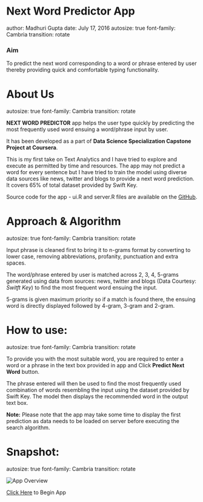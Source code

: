 Next Word Predictor App
========================================================
author: Madhuri Gupta
date: July 17, 2016
autosize: true
font-family: Cambria
transition: rotate

### Aim

To predict the next word corresponding to a word or phrase entered by user thereby providing quick and comfortable typing functionality.
  
  
About Us
========================================================
autosize: true
font-family: Cambria
transition: rotate

**NEXT WORD PREDICTOR** app helps the user type quickly by predicting the most frequently used word ensuing a word/phrase input by user.  
  
It has been developed as a part of **Data Science Specialization Capstone Project at Coursera**.  
  
This is my first take on Text Analytics and I have tried to explore and execute as permitted by time and resources. The app may not predict a word for every sentence but I have tried to train the model using diverse data sources like news, twitter and blogs to provide a next word prediction. It covers 65% of total dataset provided by Swift Key.  
  
Source code for the app - ui.R and server.R files are available on the [GitHub](https://github.com/madhuri333/Next_Word_Predictor).  
  
  
Approach & Algorithm
========================================================
autosize: true
font-family: Cambria
transition: rotate

Input phrase is cleaned first to bring it to n-grams format by converting to lower case, removing abbreviations, profanity, punctuation and extra spaces.  
  
The word/phrase entered by user is matched across 2, 3, 4, 5-grams generated using data from sources: news, twitter and blogs (Data Courtesy: *Switft Key*) to find the most frequent word ensuing the input.  
  
5-grams is given maximum priority so if a match is found there, the ensuing word is directly displayed followed by 4-gram, 3-gram and 2-gram.  
  
  
How to use:
========================================================
autosize: true
font-family: Cambria
transition: rotate

To provide you with the most suitable word, you are required to enter a word or a phrase in the text box provided in app and Click **Predict Next Word** button.    
  
The phrase entered will then be used to find the most frequently used combination of words resembling the input using the dataset provided by Swift Key. The model then displays the recommended word in the output text box.  
  
**Note:** Please note that the app may take some time to display the first prediction as data needs to be loaded on server before executing the search algorithm.    
  
  
Snapshot:
========================================================
autosize: true
font-family: Cambria
transition: rotate

![App Overview](https://cloud.githubusercontent.com/assets/15130682/16863012/625e838e-4a14-11e6-8103-d8387edd077c.jpg)
  
  
[Click Here](https://madhuri8933.shinyapps.io/Next_Word_Predictor/) to Begin App
